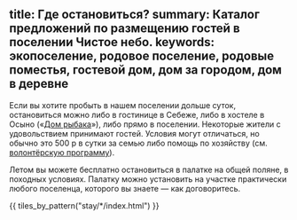 title: Где остановиться?
summary: Каталог предложений по размещению гостей в поселении Чистое небо.
keywords: экопоселение, родовое поселение, родовые поместья, гостевой дом, дом за городом, дом в деревне
---
Если вы хотите пробыть в нашем поселении дольше суток, остановиться можно либо в гостинице в Себеже, либо в хостеле в Осыно («[Дом рыбака][1]»), либо прямо в поселении.
Некоторые жители с удовольствием принимают гостей.
Условия могут отличаться, но обычно это 500 р в сутки за семью либо помощь по хозяйству (см. [волонтёрскую программу](http://land.umonkey.net/volunteer/)).

Летом вы можете бесплатно остановиться в палатке на общей поляне, в походных условиях.
Палатку можно установить на участке практически любого поселенца, которого вы знаете — как договоритесь.

{{ tiles_by_pattern("stay/*/index.html") }}

[1]: http://www.seb-park.ru/tur/os.html
